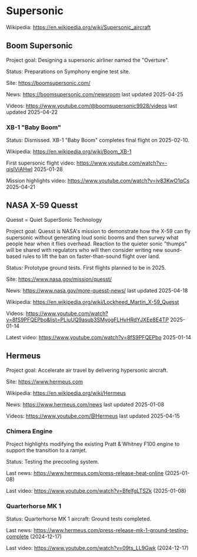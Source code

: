 Supersonic
==========

Wikipedia: <https://en.wikipedia.org/wiki/Supersonic_aircraft>



## Boom Supersonic

Project goal: Designing a supersonic airliner named the "Overture".

Status: Preparations on Symphony engine test site.

Site: <https://boomsupersonic.com/>

News: <https://boomsupersonic.com/newsroom> last updated 2025-04-25

Videos: <https://www.youtube.com/@boomsupersonic9928/videos> last updated 2025-04-22


### XB-1 "Baby Boom"

Status: Dismissed. XB-1 "Baby Boom" completes final flight on 2025-02-10. 

Wikipedia: <https://en.wikipedia.org/wiki/Boom_XB-1>

First supersonic flight video: <https://www.youtube.com/watch?v=-qisIViAHwI> 2025-01-28

Mission highlights video: <https://www.youtube.com/watch?v=iv83KwO1qCs> 2025-04-21 



## NASA X-59 Quesst

Quesst = Quiet SuperSonic Technology

Project goal: Quesst is NASA's mission to demonstrate how the X-59 can fly supersonic without generating loud sonic booms and then survey what people hear when it flies overhead. Reaction to the quieter sonic "thumps" will be shared with regulators who will then consider writing new sound-based rules to lift the ban on faster-than-sound flight over land.

Status: Prototype ground tests. First flights planned to be in 2025.

Site: <https://www.nasa.gov/mission/quesst/>

News: <https://www.nasa.gov/more-quesst-news/> last updated 2025-04-18

Wikipedia: <https://en.wikipedia.org/wiki/Lockheed_Martin_X-59_Quesst>

Videos: <https://www.youtube.com/watch?v=8fS9PFQEPbo&list=PLiuUQ9asub3SMyogFLHvHRdYJXEe8E4TP> 2025-01-14 

Latest video: <https://www.youtube.com/watch?v=8fS9PFQEPbo> 2025-01-14



## Hermeus

Project goal: Accelerate air travel by delivering hypersonic aircraft.

Site: <https://www.hermeus.com>

Wikipedia: <https://en.wikipedia.org/wiki/Hermeus>

News: <https://www.hermeus.com/news> last updated 2025-01-08

Videos: <https://www.youtube.com/@Hermeus> last updated 2025-04-15


### Chimera Engine

Project highlights modifying the existing Pratt & Whitney F100 engine to support the transition to a ramjet.

Status: Testing the precooling system.

Last news: <https://www.hermeus.com/press-release-heat-online> (2025-01-08)

Last video: <https://www.youtube.com/watch?v=BfelfgLTSZk> (2025-01-08)


### Quarterhorse MK 1

Status: Quarterhorse MK 1 aircraft: Ground tests completed.

Last news: <https://www.hermeus.com/press-release-mk-1-ground-testing-complete> (2024-12-17)

Last video: <https://www.youtube.com/watch?v=09ts_LL9Gwk> (2024-12-17)

